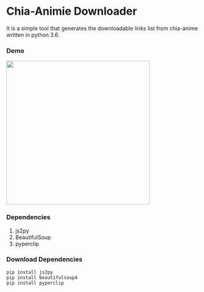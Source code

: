 # Chia-Animie Downloader
It is a simple tool that generates the downloadable links list from chia-anime written in python 3.6.

### Demo
<img src="https://media.giphy.com/media/46zqYfWtOBGFudhBVp/giphy.gif" width="375">

### Dependencies
1. js2py
2. BeautifulSoup
3. pyperclip

### Download Dependencies
```buildoutcfg
pip install js2py
pip install beautifulsoup4
pip install pyperclip
```
